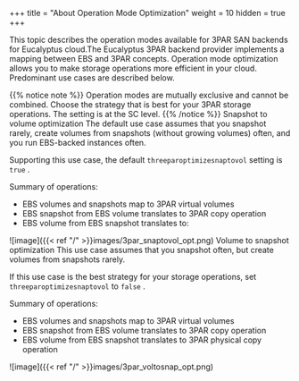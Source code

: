 +++
title = "About Operation Mode Optimization"
weight = 10
hidden = true
+++

This topic describes the operation modes available for 3PAR SAN backends for Eucalyptus cloud.The Eucalyptus 3PAR backend provider implements a mapping between EBS and 3PAR concepts. Operation mode optimization allows you to make storage operations more efficient in your cloud. Predominant use cases are described below. 


{{% notice note %}}
Operation modes are mutually exclusive and cannot be combined. Choose the strategy that is best for your 3PAR storage operations. The setting is at the SC level. 
{{% /notice %}}
Snapshot to volume optimization The default use case assumes that you snapshot rarely, create volumes from snapshots (without growing volumes) often, and you run EBS-backed instances often. 

Supporting this use case, the default `threeparoptimizesnaptovol` setting is `true` . 

Summary of operations: 

* EBS volumes and snapshots map to 3PAR virtual volumes 
* EBS snapshot from EBS volume translates to 3PAR copy operation 
* EBS volume from EBS snapshot translates to: 



![image]({{< ref "/" >}}images/3par_snaptovol_opt.png)
Volume to snapshot optimization This use case assumes that you snapshot often, but create volumes from snapshots rarely. 

If this use case is the best strategy for your storage operations, set `threeparoptimizesnaptovol` to `false` . 

Summary of operations: 

* EBS volumes and snapshots map to 3PAR virtual volumes 
* EBS snapshot from EBS volume translates to 3PAR copy operation 
* EBS volume from EBS snapshot translates to 3PAR physical copy operation 



![image]({{< ref "/" >}}images/3par_voltosnap_opt.png)
